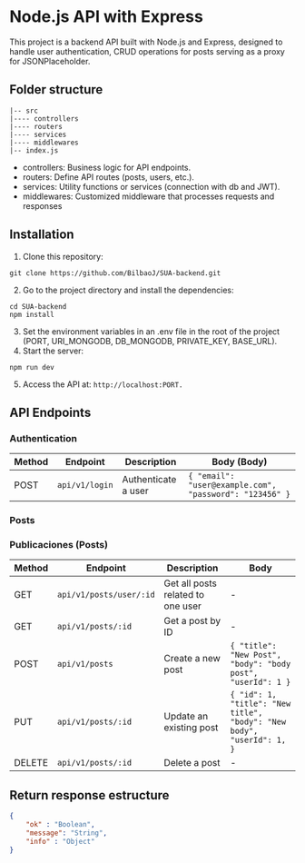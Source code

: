 # Node.js API with Express
This project is a backend API built with Node.js and Express, designed to handle user authentication, CRUD operations for posts serving as a proxy for JSONPlaceholder.

## Folder structure
```
|-- src
|---- controllers
|---- routers
|---- services
|---- middlewares
|-- index.js
```
- controllers: Business logic for API endpoints.
- routers: Define API routes (posts, users, etc.).
- services: Utility functions or services (connection with db and JWT).
- middlewares: Customized middleware that processes requests and responses

## Installation
1. Clone this repository: 
```shell
git clone https://github.com/BilbaoJ/SUA-backend.git
```
2. Go to the project directory and install the dependencies:
```shell
cd SUA-backend
npm install
```
3. Set the environment variables in an .env file in the root of the project (PORT, URI_MONGODB, DB_MONGODB, PRIVATE_KEY, BASE_URL).
4. Start the server:
```shell
npm run dev
```
5. Access the API at: `http://localhost:PORT.`

## API Endpoints
### Authentication

| Method | Endpoint   | Description              | Body (Body)                     |
|--------|------------|--------------------------|------------------------------------|
| POST   | `api/v1/login`   | Authenticate a user       | `{ "email": "user@example.com", "password": "123456" }`|

### Posts
### Publicaciones (Posts)

| Method | Endpoint      | Description              | Body                      |
|--------|---------------|--------------------------|------------------------------------|
| GET    | `api/v1/posts/user/:id`      | Get all posts related to one user| -                            |
| GET    | `api/v1/posts/:id`  | Get a post by ID | -                            |
| POST   | `api/v1/posts`      | Create a new post   | `{ "title": "New Post", "body": "body post", "userId": 1 }` |
| PUT    | `api/v1/posts/:id`  | Update an existing post    | `{ "id": 1, "title": "New title", "body": "New body", "userId": 1, }` |
| DELETE | `api/v1/posts/:id`  | Delete a post      | -                            |

## Return response estructure
```json
{
    "ok" : "Boolean",
    "message": "String",
    "info" : "Object"
}
```
